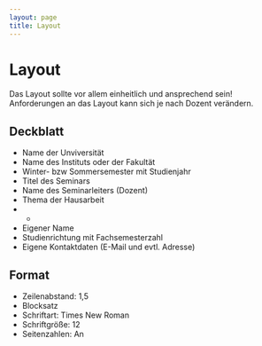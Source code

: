 ```yaml
---
layout: page
title: Layout
---
```


# Layout

Das Layout sollte vor allem einheitlich und ansprechend sein! 
Anforderungen an das Layout kann sich je nach Dozent verändern.


## Deckblatt

- Name der Unviversität
- Name des Instituts oder der Fakultät
- Winter- bzw Sommersemester mit Studienjahr
- Titel des Seminars
- Name des Seminarleiters (Dozent)
- Thema der Hausarbeit
- -
- Eigener Name
- Studienrichtung mit Fachsemesterzahl
- Eigene Kontaktdaten (E-Mail und evtl. Adresse)


## Format

- Zeilenabstand: 1,5
- Blocksatz
- Schriftart: Times New Roman
- Schriftgröße: 12
- Seitenzahlen: An
